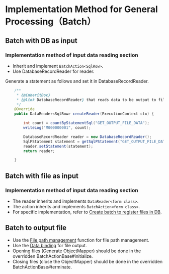# Implementation Method for General Processing（Batch）

## Batch with DB as input

### Implementation method of input data reading section

- Inherit and implement `BatchAction<SqlRow>`.
- Use DatabaseRecordReader for reader.

Generate a statement as follows and set it in DatabaseRecordReader.
````java
    /**
     * {@inheritDoc}
     * {@link DatabaseRecordReader} that reads data to be output to file is generated
     */
    @Override
    public DataReader<SqlRow> createReader(ExecutionContext ctx) {

        int count = countByStatementSql("GET_OUTPUT_FILE_DATA");
        writeLog("M000000001", count);

        DatabaseRecordReader reader = new DatabaseRecordReader();
        SqlPStatement statement = getSqlPStatement("GET_OUTPUT_FILE_DATA");
        reader.setStatement(statement);
        return reader;

    }
````

## Batch with file as input

### Implementation method of input data reading section

- The reader inherits and implements `DataReader<form class>`.
- The action inherits and implements `BatchAction<form class>`.
- For specific implementation, refer to [Create batch to register files in DB](https://nablarch.github.io/docs/LATEST/doc/en/application_framework/application_framework/batch/nablarch_batch/getting_started/nablarch_batch/index.html).

## Batch to output file
- Use the [File path management](https://nablarch.github.io/docs/LATEST/doc/en/application_framework/application_framework/libraries/file_path_management.html#file-path-management) function for file path management.
- Use the [Data binding](https://nablarch.github.io/docs/LATEST/doc/en/application_framework/application_framework/libraries/data_io/data_bind.html) for file output.
- Opening files (Generate ObjectMapper) should be done in the overridden BatchActionBase#initialize.  
- Closing files (close the ObjectMapper) should be done in the overridden BatchActionBase#terminate.

